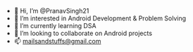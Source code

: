- 👋 Hi, I’m @PranavSingh21
- 👀 I’m interested in Android Development & Problem Solving
- 🌱 I’m currently learning DSA
- 💞️ I’m looking to collaborate on Android projects
- 📫 mailsandstuffs@gmail.com
<!---
PranavSingh21/PranavSingh21 is a ✨ special ✨ repository because its `README.md` (this file) appears on your GitHub profile.
You can click the Preview link to take a look at your changes.
--->
